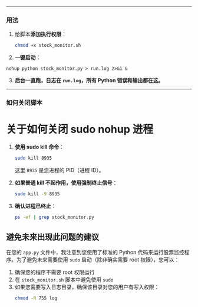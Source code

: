 
---

### **用法**

1. 给脚本**添加执行权限**：

   ```bash
   chmod +x stock_monitor.sh
   ```

2. **一键启动：**

```
nohup python stock_monitor.py > run.log 2>&1 &
```

3. **后台一直跑，日志在 `run.log`，所有 Python 错误和输出都在这。**

---

### **如何关闭脚本**




          
# 关于如何关闭 sudo nohup 进程

1. **使用 sudo kill 命令**：
   ```bash
   sudo kill 8935
   ```
   
   这里 `8935` 是您进程的 PID（进程 ID）。

2. **如果普通 kill 不起作用，使用强制终止信号**：
   ```bash
   sudo kill -9 8935
   ```

3. **确认进程已终止**：
   ```bash
   ps -ef | grep stock_monitor.py
   ```

## 避免未来出现此问题的建议

在您的 `app.py` 文件中，我注意到您使用了标准的 Python 代码来运行股票监控程序。为了避免未来需要使用 `sudo` 启动（除非确实需要 root 权限），您可以：

1. 确保您的程序不需要 root 权限运行
2. 在 `stock_monitor.sh` 脚本中避免使用 `sudo`
3. 如果您需要写入日志目录，确保该目录对您的用户有写入权限：
   ```bash
   chmod -R 755 log
   ```

